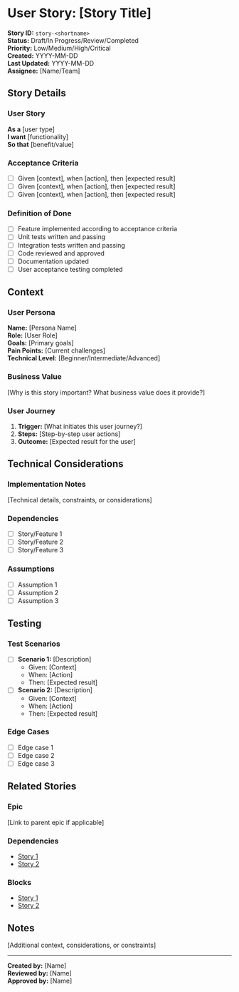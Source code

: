 # User Story: [Story Title]

**Story ID:** `story-<shortname>`  
**Status:** Draft/In Progress/Review/Completed  
**Priority:** Low/Medium/High/Critical  
**Created:** YYYY-MM-DD  
**Last Updated:** YYYY-MM-DD  
**Assignee:** [Name/Team]  

## Story Details

### User Story
**As a** [user type]  
**I want** [functionality]  
**So that** [benefit/value]  

### Acceptance Criteria
- [ ] Given [context], when [action], then [expected result]
- [ ] Given [context], when [action], then [expected result]
- [ ] Given [context], when [action], then [expected result]

### Definition of Done
- [ ] Feature implemented according to acceptance criteria
- [ ] Unit tests written and passing
- [ ] Integration tests written and passing
- [ ] Code reviewed and approved
- [ ] Documentation updated
- [ ] User acceptance testing completed

## Context

### User Persona
**Name:** [Persona Name]  
**Role:** [User Role]  
**Goals:** [Primary goals]  
**Pain Points:** [Current challenges]  
**Technical Level:** [Beginner/Intermediate/Advanced]  

### Business Value
[Why is this story important? What business value does it provide?]

### User Journey
1. **Trigger:** [What initiates this user journey?]
2. **Steps:** [Step-by-step user actions]
3. **Outcome:** [Expected result for the user]

## Technical Considerations

### Implementation Notes
[Technical details, constraints, or considerations]

### Dependencies
- [ ] Story/Feature 1
- [ ] Story/Feature 2
- [ ] Story/Feature 3

### Assumptions
- [ ] Assumption 1
- [ ] Assumption 2
- [ ] Assumption 3

## Testing

### Test Scenarios
- [ ] **Scenario 1:** [Description]
  - Given: [Context]
  - When: [Action]
  - Then: [Expected result]
- [ ] **Scenario 2:** [Description]
  - Given: [Context]
  - When: [Action]
  - Then: [Expected result]

### Edge Cases
- [ ] Edge case 1
- [ ] Edge case 2
- [ ] Edge case 3

## Related Stories

### Epic
[Link to parent epic if applicable]

### Dependencies
- [Story 1](story-related1.md)
- [Story 2](story-related2.md)

### Blocks
- [Story 1](story-blocked1.md)
- [Story 2](story-blocked2.md)

## Notes

[Additional context, considerations, or constraints]

---

**Created by:** [Name]  
**Reviewed by:** [Name]  
**Approved by:** [Name]
